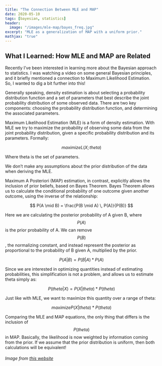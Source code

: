 ```yaml
---
title: "The Connection Between MLE and MAP"
date: 2020-05-10
tags: [bayesian, statistics]
header: 
  image: "/images/mle-map/bayes_freq.jpg"
excerpt: "MLE as a generalization of MAP with a uniform prior."
mathjax: "true"
---
```


## What I Learned: How MLE and MAP are Related

Recently I’ve been interested in learning more about the Bayesian approach to statistics. I was watching a video on some general Bayesian principles, and it briefly mentioned a connection to Maximum Likelihood Estimation. So, I wanted to dig a bit further into this!

Generally speaking, density estimation is about selecting a probability distribution function and a set of parameters that best describe the joint probability distribution of some observed data. There are two key components: choosing the probability distribution function, and determining the associated parameters. 

Maximum Likelihood Estimation (MLE) is a form of density estimation. With MLE we try to maximize the probability of observing some data from the joint probability distribution, given a specific probability distribution and its parameters. Formally:

$$ maximize L(X ; theta) $$

Where theta is the set of parameters.

We don’t make any assumptions about the prior distribution of the data when deriving the MLE. 

Maximum A Posteriori (MAP) estimation, in contrast, explicitly allows the inclusion of prior beliefs, based on Bayes Theorem. Bayes Theorem allows us to calculate the conditional probability of one outcome given another outcome, using the inverse of the relationship:

$$ P(A \mid B) = \frac{P(B \mid A) \, P(A)}{P(B)} $$

Here we are calculating the posterior probability of A given B, where $$P(A)$$ is the prior probability of A. We can remove $$P(B)$$, the normalizing constant, and instead represent the posterior as proportional to the probability of B given A, multiplied by the prior.

$$ P(A | B) = P(B | A) * P(A) $$

Since we are interested in optimizing quantities instead of estimating probabilities, this simplification is not a problem, and allows us to estimate theta simply as: 

$$ P(theta | X) = P(X | theta) * P(theta) $$

Just like with MLE, we want to maximize this quantity over a range of theta:

$$ maximize P(X | theta) * P(theta) $$

Comparing the MLE and MAP equations, the only thing that differs is the inclusion of $$P(theta)$$ in MAP. Basically, the likelihood is now weighted by information coming from the prior. If we assume that the prior distribution is uniform, then both calculations will be equivalent!

###### Image from [this website](https://www.pinnacle.com/en/betting-articles/educational/assessing-betting-skill-bayesian-vs-frequentist/YNL2722PUAZM4Q8Q)


